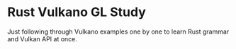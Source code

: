 Rust Vulkano GL Study
====

Just following through Vulkano examples one by one to learn Rust grammar and Vulkan API at once.
